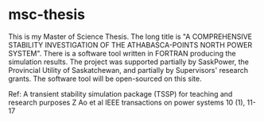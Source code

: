 # msc-thesis
This is my Master of Science Thesis. The long title is "A COMPREHENSIVE STABILITY INVESTIGATION OF 
THE ATHABASCA-POINTS NORTH POWER SYSTEM". There is a software tool written in FORTRAN producing the simulation results. The project was supported partially by SaskPower, the Provincial Utility of Saskatchewan, and partially by Supervisors' research grants. The software tool will be open-sourced on this site.

Ref: A transient stability simulation package (TSSP) for teaching and research purposes
Z Ao et al IEEE transactions on power systems 10 (1), 11-17
